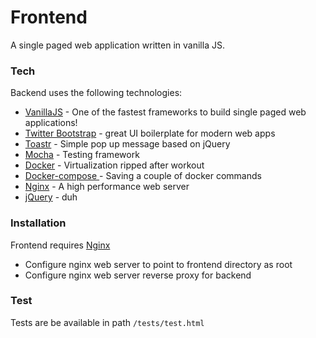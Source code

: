 # Frontend
A single paged web application written in vanilla JS.

### Tech

Backend uses the following technologies:

* [VanillaJS] - One of the fastest frameworks to build single paged web applications!
* [Twitter Bootstrap] - great UI boilerplate for modern web apps
* [Toastr] - Simple pop up message based on jQuery
* [Mocha] - Testing framework
* [Docker] - Virtualization ripped after workout
* [Docker-compose ] - Saving a couple of docker commands
* [Nginx] - A high performance web server
* [jQuery] - duh

### Installation

Frontend requires [Nginx]

* Configure nginx web server to point to frontend directory as root
* Configure nginx web server reverse proxy for backend

### Test
Tests are be available in path `/tests/test.html`


   [Mocha]: <https://mochajs.org/>
   [Docker]: <https://www.docker.com/>
   [Docker-compose]: <https://docs.docker.com/compose/>
   [VanillaJS]:http://vanilla-js.com/
   [Twitter Bootstrap]: <http://twitter.github.com/bootstrap/>
   [jQuery]: <http://jquery.com>
   [Toastr]: <https://github.com/CodeSeven/toastr>
   [Nginx]: <https://www.nginx.com/>


